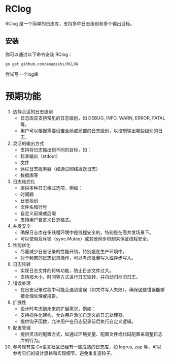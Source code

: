 # RClog

RClog 是一个简单的日志库，支持多种日志级别和多个输出目标。

## 安装

你可以通过以下命令安装 RClog：

```shell
go get github.com/amazashi/RCLOG
```



尝试写一个log库

# 预期功能
1. 选择合适的日志级别
    - 日志库应支持常见的日志级别，如 DEBUG, INFO, WARN, ERROR, FATAL 等。
    - 用户可以根据需要设置全局或局部的日志级别，以控制输出哪些级别的日志。
2. 灵活的输出方式
    - 支持将日志输出到不同的目标，如：
    - 标准输出（stdout）
    - 文件
    - 远程日志服务器（如通过网络发送日志）
    - 数据库等
3. 日志格式化
    - 提供多种日志格式选项，例如：
    - 时间戳
    - 日志级别
    - 文件名和行号
    - 自定义前缀或后缀
    - 支持用户自定义日志格式。
4. 并发安全
    - 确保日志库在多线程环境中是线程安全的，特别是在高并发场景下。
    - 可以使用互斥锁（sync.Mutex）或其他同步机制来保证线程安全。
5. 性能优化
    - 尽量减少日志记录的性能开销，特别是在生产环境中。
    - 对于频繁的日志记录操作，可以考虑批量写入或异步写入。
6. 日志轮转
    - 实现日志文件的轮转功能，防止日志文件过大。
    - 支持按大小、时间等方式进行日志轮转，并自动归档旧日志。
7. 错误处理
    - 在日志记录过程中可能会遇到错误（如文件写入失败），确保这些错误能够被合理处理或报告。
8. 扩展性
    - 设计时考虑到未来的扩展需求，例如：
    - 支持插件化架构，允许用户添加自定义的日志处理器。
    - 提供钩子函数，允许用户在日志记录前后执行自定义逻辑。
9. 配置管理
    - 提供灵活的配置方式，如通过环境变量、配置文件或代码配置来调整日志库的行为。
10. 参考现有库
    Go语言社区已经有一些成熟的日志库，如 logrus, zap 等，可以参考它们的设计思路和实现细节，避免重复造轮子。
